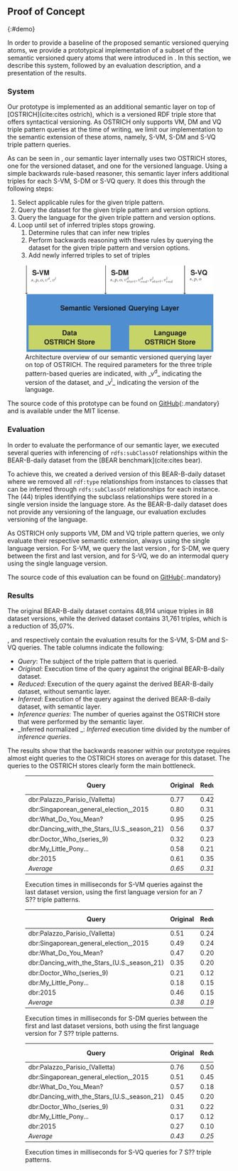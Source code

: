 ## Proof of Concept
{:#demo}

In order to provide a baseline of the proposed semantic versioned querying atoms,
we provide a prototypical implementation of a subset of the semantic versioned query atoms that were introduced in [](#querying).
In this section, we describe this system, followed by an evaluation description, and a presentation of the results.

### System

Our prototype is implemented as an additional semantic layer on top of [OSTRICH](cite:cites ostrich),
which is a versioned RDF triple store that offers syntactical versioning.
As OSTRICH only supports VM, DM and VQ triple pattern queries at the time of writing,
we limit our implementation to the semantic extension of these atoms,
namely, S-VM, S-DM and S-VQ triple pattern queries.

As can be seen in [](#architecture), our semantic layer internally uses two OSTRICH stores,
one for the versioned dataset, and one for the versioned language.
Using a simple backwards rule-based reasoner,
this semantic layer infers additional triples for each S-VM, S-DM or S-VQ query.
It does this through the following steps:

1. Select applicable rules for the given triple pattern.
2. Query the dataset for the given triple pattern and version options.
3. Query the language for the given triple pattern and version options.
4. Loop until set of inferred triples stops growing.
    1. Determine rules that can infer new triples
    2. Perform backwards reasoning with these rules by querying the dataset for the given triple pattern and version options.
    3. Add newly inferred triples to set of triples

<figure id="architecture">
<img src="img/architecture.svg" alt="[architecture]" class="fig-architecture">
<figcaption markdown="block">
Architecture overview of our semantic versioned querying layer on top of OSTRICH.
The required parameters for the three triple pattern-based queries are indicated,
with _v<sup>d</sup>_ indicating the version of the dataset,
and _v<sup>l</sup>_ indicating the version of the language.
</figcaption>
</figure>

The source code of this prototype can be found on [GitHub](https://github.com/rdfostrich/semantic-ostrich){:.mandatory}
and is available under the MIT license.

### Evaluation

In order to evaluate the performance of our semantic layer,
we executed several queries with inferencing of `rdfs:subClassOf` relationships
within the BEAR-B-daily dataset from the [BEAR benchmark](cite:cites bear).

To achieve this, we created a derived version of this BEAR-B-daily dataset
where we removed all `rdf:type` relationships from instances to classes that can be inferred
through `rdfs:subClassOf` relationships for each instance.
The (44) triples identifying the subclass relationships were stored in a single version inside the language store.
As the BEAR-B-daily dataset does not provide any versioning of the language,
our evaluation excludes versioning of the language.

As OSTRICH only supports VM, DM and VQ triple pattern queries,
we only evaluate their respective semantic extension,
always using the single language version.
For S-VM, we query the last version ,
for S-DM, we query between the first and last version,
and for S-VQ, we do an intermodal query using the single language version.

The source code of this evaluation can be found on [GitHub](https://github.com/rdfostrich/semantic-ostrich/blob/master/evaluate.js){:.mandatory}

### Results

The original BEAR-B-daily dataset contains 48,914 unique triples in 88 dataset versions,
while the derived dataset contains 31,761 triples, which is a reduction of 35,07%.

[](#results-s-vm), [](#results-s-dm) and [](#results-s-vq) respectively contain the evaluation results
for the S-VM, S-DM and S-VQ queries.
The table columns indicate the following:

* _Query_: The subject of the triple pattern that is queried.
* _Original_: Execution time of the query against the original BEAR-B-daily dataset.
* _Reduced_: Execution of the query against the derived BEAR-B-daily dataset, without semantic layer.
* _Inferred_: Execution of the query against the derived BEAR-B-daily dataset, with semantic layer.
* _Inference queries_: The number of queries against the OSTRICH store that were performed by the semantic layer.
* _Inferred normalized _: _Inferred_ execution time divided by the number of _inference queries_.

The results show that the backwards reasoner within our prototype
requires almost eight queries to the OSTRICH stores on average for this dataset.
The queries to the OSTRICH stores clearly form the main bottleneck.

<figure id="results-s-vm" class="table" markdown="1">

| **Query** | **Original** | **Reduced** | **Inferred** | **Inference queries** | **Inferred normalized** |
| --------- | ------------ | ----------- | ------------ | --------------------- | ----------------------- |
| dbr:Palazzo_Parisio_(Valletta) | 0.77 | 0.42 | 4.38 | 10 | 0.44 |
| dbr:Singaporean_general_election,_2015 | 0.80 | 0.31 | 5.52 | 10 | 0.55 |
| dbr:What_Do_You_Mean? | 0.95 | 0.25 | 4.66 | 9 | 0.52 |
| dbr:Dancing_with_the_Stars_(U.S._season_21) | 0.56 | 0.37 | 1.70 | 6 | 0.28 |
| dbr:Doctor_Who_(series_9) | 0.32 | 0.23 | 1.52 | 6 | 0.25 |
| dbr:My_Little_Pony... | 0.58 | 0.21 | 2.58 | 7 | 0.37 |
| dbr:2015 | 0.61 | 0.35 | 2.11 | 6 | 0.35 |
| _Average_ | _0.65_ | _0.31_ | _3.21_ | _7.71_ | _0.39_ |

<figcaption markdown="block">
Execution times in milliseconds for S-VM queries against the last dataset version,
using the first language version for an 7 S?? triple patterns.
</figcaption>
</figure>

<figure id="results-s-dm" class="table" markdown="1">

| **Query** | **Original** | **Reduced** | **Inferred** | **Inference queries** | **Inferred normalized** |
| --------- | ------------ | ----------- | ------------ | --------------------- | ----------------------- |
| dbr:Palazzo_Parisio_(Valletta) | 0.51 | 0.24 | 3.98 | 10 | 0.40 |
| dbr:Singaporean_general_election,_2015 | 0.49 | 0.24 | 3.46 | 10 | 0.35 |
| dbr:What_Do_You_Mean? | 0.47 | 0.20 | 3.09 | 9 | 0.34 |
| dbr:Dancing_with_the_Stars_(U.S._season_21) | 0.35 | 0.20 | 1.97 | 6 | 0.33 |
| dbr:Doctor_Who_(series_9) | 0.21 | 0.12 | 1.28 | 6 | 0.21 |
| dbr:My_Little_Pony... | 0.18 | 0.15 | 3.60 | 7 | 0.51 |
| dbr:2015 | 0.46 | 0.15 | 1.89 | 6 | 0.32 |
| _Average_ | _0.38_ | _0.19_ | _2.75_ | _7.71_ | _0.35_ |

<figcaption markdown="block">
Execution times in milliseconds for S-DM queries between the first and last dataset versions,
both using the first language version for 7 S?? triple patterns.
</figcaption>
</figure>

<figure id="results-s-vq" class="table" markdown="1">

| **Query** | **Original** | **Reduced** | **Inferred** | **Inference queries** | **Inferred normalized** |
| --------- | ------------ | ----------- | ------------ | --------------------- | ----------------------- |
| dbr:Palazzo_Parisio_(Valletta) | 0.76 | 0.50 | 2.91 | 10 | 0.29 |
| dbr:Singaporean_general_election,_2015 | 0.51 | 0.45 | 2.60 | 10 | 0.26 |
| dbr:What_Do_You_Mean? | 0.57 | 0.18 | 1.30 | 9 | 0.14 |
| dbr:Dancing_with_the_Stars_(U.S._season_21) | 0.45 | 0.20 | 1.99 | 6 | 0.33 |
| dbr:Doctor_Who_(series_9) | 0.31 | 0.22 | 2.34 | 6 | 0.39 |
| dbr:My_Little_Pony... | 0.17 | 0.12 | 0.93 | 7 | 0.13 |
| dbr:2015 | 0.27 | 0.10 | 1.00 | 6 | 0.17 |
| _Average_ | _0.43_ | _0.25_ | _1.87_ | _7.71_ | _0.25_ |

<figcaption markdown="block">
Execution times in milliseconds for S-VQ queries for 7 S?? triple patterns.
</figcaption>
</figure>
